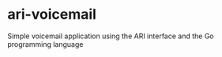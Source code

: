 ari-voicemail
=============

Simple voicemail application using the ARI interface and the Go programming language
